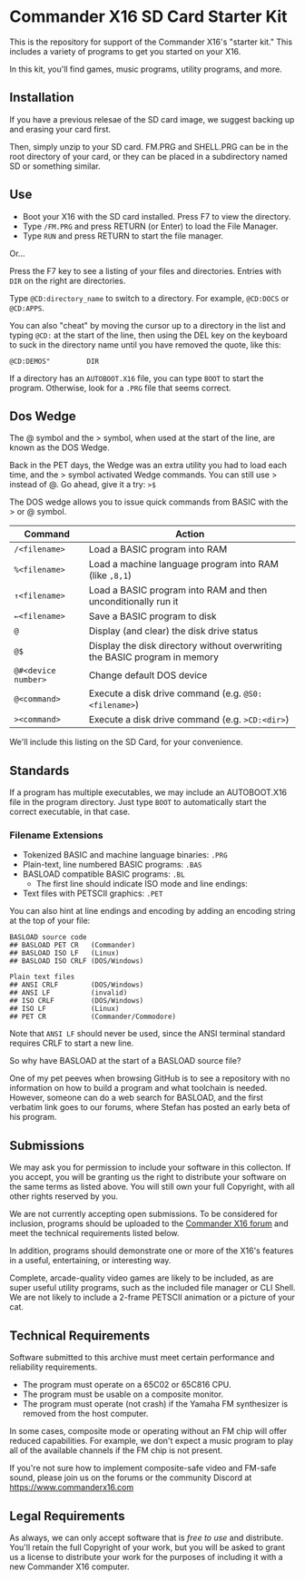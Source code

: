 
# Commander X16 SD Card Starter Kit

This is the repository for support of the Commander X16's "starter kit." This 
includes a variety of programs to get you started on your X16.

In this kit, you'll find games, music programs, utility programs, and more. 

## Installation

If you have a previous relesae of the SD card image, we suggest
backing up and erasing your card first. 

Then, simply unzip to your SD card. FM.PRG and SHELL.PRG can
be in the root directory of your card, or they can be placed
in a subdirectory named SD or something similar.

## Use

* Boot your X16 with the SD card installed. Press F7 to view
  the directory.
* Type `/FM.PRG` and press RETURN (or Enter) to load the File Manager.
* Type `RUN` and press RETURN to start the file manager.

Or...

Press the F7 key to see a listing of your files and directories.
Entries with `DIR` on the right are directories.

Type `@CD:directory_name` to switch to a directory. For example,
`@CD:DOCS` or `@CD:APPS`. 

You can also "cheat" by moving the cursor up to a directory in
the list and typing `@CD:` at the start of the line, then
using the DEL key on the keyboard to suck in the directory name
until you have removed the quote, like this:

`@CD:DEMOS"         DIR`

If a directory has an `AUTOBOOT.X16` file, you can type `BOOT` to start the 
program. Otherwise, look for a `.PRG` file that seems correct.

## Dos Wedge

The @ symbol and the > symbol, when used at the start of the line,
are known as the DOS Wedge. 

Back in the PET days, the Wedge was an extra utility you had to load each
time, and the > symbol activated Wedge commands. You can still use >
instead of @. Go ahead, give it a try: `>$`

The DOS wedge allows you to issue quick commands from BASIC with the > or @
symbol.

| Command | Action |
|-|-|
| `/<filename>` | Load a BASIC program into RAM |
| `%<filename>` | Load a machine language program into RAM (like `,8,1`) |
| `↑<filename>` | Load a BASIC program into RAM and then unconditionally run it |
| `←<filename>` | Save a BASIC program to disk |
| `@` | Display (and clear) the disk drive status |
| `@$` | Display the disk directory without overwriting the BASIC program in memory |
| `@#<device number>` | Change default DOS device |
| `@<command>` | Execute a disk drive command (e.g. `@S0:<filename>`) |
| `><command>` | Execute a disk drive command (e.g. `>CD:<dir>`) |

We'll include this listing on the SD Card, for your convenience.
  
## Standards

If a program has multiple executables, we may include an AUTOBOOT.X16 file in
the program directory. Just type `BOOT` to automatically start the correct
executable, in that case.

### Filename Extensions

* Tokenized BASIC and machine language binaries: `.PRG`
* Plain-text, line numbered BASIC programs: `.BAS`
* BASLOAD compatible BASIC programs: `.BL`
  * The first line should indicate ISO mode and line endings:
* Text files with PETSCII graphics: `.PET`

You can also hint at line endings and encoding by adding an encoding string at
the top of your file:

```
BASLOAD source code
## BASLOAD PET CR   (Commander)
## BASLOAD ISO LF   (Linux)
## BASLOAD ISO CRLF (DOS/Windows)

Plain text files
## ANSI CRLF        (DOS/Windows)
## ANSI LF          (invalid)
## ISO CRLF         (DOS/Windows)
## ISO LF           (Linux)
## PET CR           (Commander/Commodore)
```

Note that `ANSI LF` should never be used, since the ANSI terminal standard
requires CRLF to start a new line.

So why have BASLOAD at the start of a BASLOAD source file?

One of my pet peeves when browsing GitHub is to see a repository with no
information on how to build a program and what toolchain is needed. However,
someone can do a web search for BASLOAD, and the first verbatim link goes to our
forums, where Stefan has posted an early beta of his program.



## Submissions

We may ask you for permission to include your software in this collecton.
If you accept, you will be granting us the right to distribute your
software on the same terms as listed above. You will still own your
full Copyright, with all other rights reserved by you.

We are not currently accepting open submissions. To be considered
for inclusion, programs should be uploaded to the [Commander X16 forum](https://cx16forum.com)
and meet the technical requirements listed below. 

In addition, programs should demonstrate one or more of the X16's features
in a useful, entertaining, or interesting way. 

Complete, arcade-quality video games are likely to be included, as 
are super useful utility programs, such as the included file manager
or CLI Shell. We are not likely to include a 2-frame PETSCII
animation or a picture of your cat.

## Technical Requirements

Software submitted to this archive must meet certain performance
and reliability requirements. 

* The program must operate on a 65C02 or 65C816 CPU.
* The program must be usable on a composite monitor.
* The program must operate (not crash) if the Yamaha FM synthesizer
  is removed from the host computer.

In some cases, composite mode or operating without an FM chip
will offer reduced capabilities. For example, we don't expect a
music program to play all of the available channels if the FM chip
is not present.

If you're not sure how to implement composite-safe video and
FM-safe sound, please join us on the forums or the community 
Discord at https://www.commanderx16.com

## Legal Requirements

As always, we can only accept software that is _free to use_ and 
distribute. You'll retain the full Copyright of your work, but you
will be asked to grant us a license to distribute your work for
the purposes of including it with a new Commander X16 computer.
